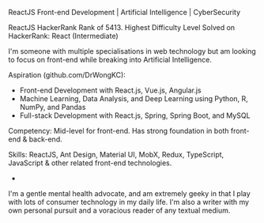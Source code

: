 ReactJS Front-end Development | Artificial Intelligence | CyberSecurity

ReactJS HackerRank Rank of 5413. Highest Difficulty Level Solved on HackerRank: React (Intermediate)

I'm someone with multiple specialisations in web technology but am looking to focus on front-end while breaking into Artificial Intelligence.

Aspiration (github.com/DrWongKC):
- Front-end Development with React.js, Vue.js, Angular.js
- Machine Learning, Data Analysis, and Deep Learning using Python, R, NumPy, and Pandas
- Full-stack Development with React.js, Spring, Spring Boot, and MySQL

Competency:
Mid-level for front-end. Has strong foundation in both front-end & back-end.

Skills:
ReactJS, Ant Design, Material UI, MobX, Redux, TypeScript, JavaScript & other related front-end technologies.

*

I'm a gentle mental health advocate, and am extremely geeky in that I play with lots of consumer technology in my daily life. I'm also a writer with my own personal pursuit and a voracious reader of any textual medium.
